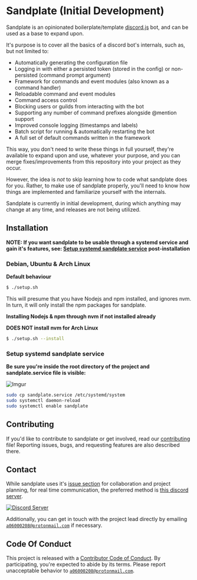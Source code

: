 # Sandplate (Initial Development)

Sandplate is an opinionated boilerplate/template [discord.js](https://discord.js.org) bot, and can be used as a base to expand upon.

It's purpose is to cover all the basics of a discord bot's internals, such as, but not limited to:

- Automatically generating the configuration file
- Logging in with either a persisted token (stored in the config) or non-persisted (command prompt argument)
- Framework for commands and event modules (also known as a command handler)
- Reloadable command and event modules
- Command access control
- Blocking users or guilds from interacting with the bot
- Supporting any number of command prefixes alongside @mention support
- Improved console logging (timestamps and labels)
- Batch script for running & automatically restarting the bot
- A full set of default commands written in the framework

This way, you don't need to write these things in full yourself, they're available to expand upon and use, whatever your purpose, and you can merge fixes/improvements from this repository into your project as they occur.

However, the idea is *not* to skip learning how to code what sandplate does for you. Rather, to make use of sandplate properly, you'll need to know how things are implemented and familiarize yourself with the internals.

Sandplate is currently in initial development, during which anything may change at any time, and releases are not being utilized.

## Installation
**NOTE: If you want sandplate to be usable through a systemd service and gain it's features, see: <a href="systemd-service-setup"> Setup systemd sandplate service</a> post-installation**

### Debian, Ubuntu & Arch Linux

**Default behaviour**
```bash
$ ./setup.sh
```
This will presume that you have Nodejs and npm installed, and ignores nvm. In turn, it will only install the npm packages for sandplate. 

**Installing Nodejs & npm through nvm if not installed already**

**DOES NOT install nvm for Arch Linux**
```bash
$ ./setup.sh --install
```


### <a href="systemd-service-setup"></a> Setup systemd sandplate service

**Be sure you're inside the root directory of the project and sandplate.service file is visible:**

![Imgur](http://i.imgur.com/Bx91m4C.gif)

```bash
sudo cp sandplate.service /etc/systemd/system
sudo systemctl daemon-reload
sudo systemctl enable sandplate
```
## Contributing

If you'd like to contribute to sandplate or get involved, read our [contributing](CONTRIBUTING.md) file! Reporting issues, bugs, and requesting features are also described there.

## Contact

While sandplate uses it's [issue section](https://github.com/06000208/sandplate/issues) for collaboration and project planning, for real time communication, the preferred method is [this discord server](https://discord.gg/xErQY6M).

<a href="https://discord.gg/xErQY6M"><img src="https://discordapp.com/api/guilds/273550655673860106/embed.png" alt="Discord Server" /></a>

Additionally, you can get in touch with the project lead directly by emailing [`a06000208@protonmail.com`](mailto:a06000208@protonmail.com) if necessary.

## Code Of Conduct

This project is released with a [Contributor Code of Conduct](CODE_OF_CONDUCT.md). By participating, you're expected to abide by its terms. Please report unacceptable behavior to [`a06000208@protonmail.com`](mailto:a06000208@protonmail.com).

